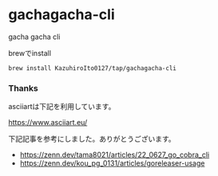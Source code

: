 # gachagacha-cli

gacha gacha cli

brewでinstall

```
brew install KazuhiroIto0127/tap/gachagacha-cli
```

### Thanks

asciiartは下記を利用しています。

https://www.asciiart.eu/

下記記事を参考にしました。ありがとうございます。

- https://zenn.dev/tama8021/articles/22_0627_go_cobra_cli
- https://zenn.dev/kou_pg_0131/articles/goreleaser-usage
